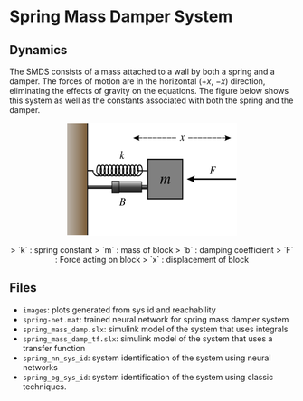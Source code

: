# Spring Mass Damper System

## Dynamics
The SMDS consists of a mass attached to a wall by both a spring and a damper. The forces of motion are in the horizontal ($+x$, $-x$) direction, eliminating the effects of gravity on the equations. The figure below shows this system as well as the constants associated with both the spring and the damper.
<p align="center">
<img src="./images/Mass-Spring-Damper.png" alt="sys diagram" width="300" height="200">
<p>

<p align="center">
> `k` : spring constant
> `m` : mass of block
> `b` : damping coefficient
> `F` : Force acting on block
> `x` : displacement of block
<p>

## Files
- `images`: plots generated from sys id and reachability
- `spring-net.mat`: trained neural network for spring mass damper system
- `spring_mass_damp.slx`: simulink model of the system that uses integrals
- `spring_mass_damp_tf.slx`: simulink model of the system that uses a transfer function
- `spring_nn_sys_id`: system identification of the system using neural networks
- `spring_og_sys_id`: system identification of the system using classic techniques.
